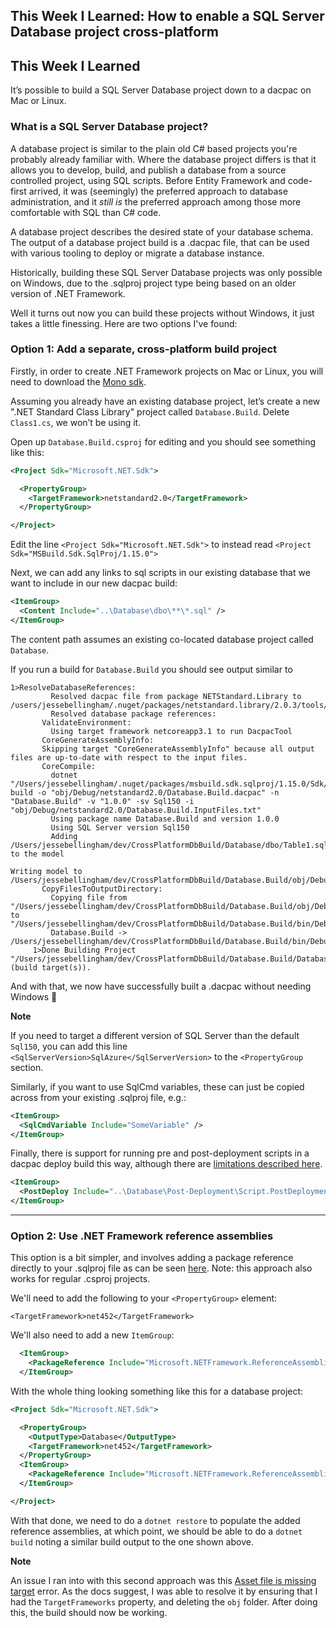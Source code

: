 ## This Week I Learned: How to enable a SQL Server Database project cross-platform

## This Week I Learned

It’s possible to build a SQL Server Database project down to a dacpac on Mac or Linux.

### What is a SQL Server Database project?

A database project is similar to the plain old C# based projects you're probably already familiar with. Where the database project differs is that it allows you to develop, build, and publish a database from a source controlled project, using SQL scripts. Before Entity Framework and code-first arrived, it was (seemingly) the preferred approach to database administration, and it _still is_ the preferred approach among those more comfortable with SQL than C# code.

A database project describes the desired state of your database schema. The output of a database project build is a .dacpac file, that can be used with various tooling to deploy or migrate a database instance.

Historically, building these SQL Server Database projects was only possible on Windows, due to the .sqlproj project type being based on an older version of .NET Framework.

Well it turns out now you can build these projects without Windows, it just takes a little finessing. Here are two options I've found:

### Option 1: Add a separate, cross-platform build project

Firstly, in order to create .NET Framework projects on Mac or Linux, you will need to download the [Mono sdk](https://www.mono-project.com/).

Assuming you already have an existing database project, let’s create a new ".NET Standard Class Library" project called `Database.Build`. Delete `Class1.cs`, we won’t be using it.

Open up `Database.Build.csproj` for editing and you should see something like this:

```xml
<Project Sdk="Microsoft.NET.Sdk">

  <PropertyGroup>
    <TargetFramework>netstandard2.0</TargetFramework>
  </PropertyGroup>

</Project>
```

Edit the line `<Project Sdk="Microsoft.NET.Sdk">` to instead read `<Project Sdk="MSBuild.Sdk.SqlProj/1.15.0">`

Next, we can add any links to sql scripts in our existing database that we want to include in our new dacpac build:

```xml
<ItemGroup>
  <Content Include="..\Database\dbo\**\*.sql" />
</ItemGroup>
```

The content path assumes an existing co-located database project called `Database`.

If you run a build for `Database.Build` you should see output similar to

```
1>ResolveDatabaseReferences:
         Resolved dacpac file from package NETStandard.Library to /users/jessebellingham/.nuget/packages/netstandard.library/2.0.3/tools/NETStandard.Library.dacpac
         Resolved database package references:
       ValidateEnvironment:
         Using target framework netcoreapp3.1 to run DacpacTool
       CoreGenerateAssemblyInfo:
       Skipping target "CoreGenerateAssemblyInfo" because all output files are up-to-date with respect to the input files.
       CoreCompile:
         dotnet "/Users/jessebellingham/.nuget/packages/msbuild.sdk.sqlproj/1.15.0/Sdk/../tools/netcoreapp3.1/DacpacTool.dll" build -o "obj/Debug/netstandard2.0/Database.Build.dacpac" -n "Database.Build" -v "1.0.0" -sv Sql150 -i "obj/Debug/netstandard2.0/Database.Build.InputFiles.txt"
         Using package name Database.Build and version 1.0.0
         Using SQL Server version Sql150
         Adding /Users/jessebellingham/dev/CrossPlatformDbBuild/Database/dbo/Table1.sql to the model

Writing model to /Users/jessebellingham/dev/CrossPlatformDbBuild/Database.Build/obj/Debug/netstandard2.0/Database.Build.dacpac
       CopyFilesToOutputDirectory:
         Copying file from "/Users/jessebellingham/dev/CrossPlatformDbBuild/Database.Build/obj/Debug/netstandard2.0/Database.Build.dacpac" to "/Users/jessebellingham/dev/CrossPlatformDbBuild/Database.Build/bin/Debug/netstandard2.0/Database.Build.dacpac".
         Database.Build -> /Users/jessebellingham/dev/CrossPlatformDbBuild/Database.Build/bin/Debug/netstandard2.0/Database.Build.dacpac
     1>Done Building Project "/Users/jessebellingham/dev/CrossPlatformDbBuild/Database.Build/Database.Build.csproj" (build target(s)).
```

And with that, we now have successfully built a .dacpac without needing Windows 🎉

**Note**

If you need to target a different version of SQL Server than the default `Sql150`, you can add this line `<SqlServerVersion>SqlAzure</SqlServerVersion>` to the `<PropertyGroup` section.

Similarly, if you want to use SqlCmd variables, these can just be copied across from your existing .sqlproj file, e.g.:

```xml
<ItemGroup>
  <SqlCmdVariable Include="SomeVariable" />
</ItemGroup>
```

Finally, there is support for running pre and post-deployment scripts in a dacpac deploy build this way, although there are [limitations described here](https://github.com/rr-wfm/MSBuild.Sdk.SqlProj#pre--and-post-deployment-scripts).

```xml
<ItemGroup>
  <PostDeploy Include="..\Database\Post-Deployment\Script.PostDeployment.sql" />
</ItemGroup>
```

---

### Option 2: Use .NET Framework reference assemblies

This option is a bit simpler, and involves adding a package reference directly to your .sqlproj file as can be seen [here](https://github.com/Microsoft/dotnet/tree/master/releases/reference-assemblies). Note: this approach also works for regular .csproj projects.

We'll need to add the following to your `<PropertyGroup>` element:

`<TargetFramework>net452</TargetFramework>`

We'll also need to add a new `ItemGroup`:

```xml
  <ItemGroup>
    <PackageReference Include="Microsoft.NETFramework.ReferenceAssemblies" Version="1.0.2" PrivateAssets="All" />
  </ItemGroup>
```

With the whole thing looking something like this for a database project:

```xml
<Project Sdk="Microsoft.NET.Sdk">

  <PropertyGroup>
    <OutputType>Database</OutputType>
    <TargetFramework>net452</TargetFramework>
  </PropertyGroup>
  <ItemGroup>
    <PackageReference Include="Microsoft.NETFramework.ReferenceAssemblies" Version="1.0.2" PrivateAssets="All" />
  </ItemGroup>

</Project>
```

With that done, we need to do a `dotnet restore` to populate the added reference assemblies, at which point, we should be able to do a `dotnet build` noting a similar build output to the one shown above.

**Note**

An issue I ran into with this second approach was this [Asset file is missing target](https://docs.microsoft.com/en-us/dotnet/core/tools/sdk-errors/netsdk1005) error. As the docs suggest, I was able to resolve it by ensuring that I had the `TargetFrameworks` property, and deleting the `obj` folder. After doing this, the build should now be working.
